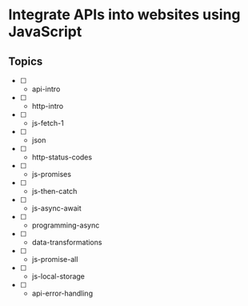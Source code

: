 # Integrate APIs into websites using JavaScript

## Topics

* [ ] - api-intro
* [ ] - http-intro
* [ ] - js-fetch-1
* [ ] - json
* [ ] - http-status-codes
* [ ] - js-promises
* [ ] - js-then-catch
* [ ] - js-async-await
* [ ] - programming-async
* [ ] - data-transformations
* [ ] - js-promise-all
* [ ] - js-local-storage
* [ ] - api-error-handling
